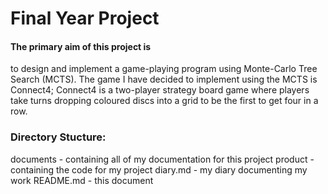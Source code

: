 # Final Year Project

#### The primary aim of this project is 
 to design and implement a game-playing program using Monte-Carlo Tree Search (MCTS). The game I have decided to implement using the MCTS is Connect4; Connect4 is a two-player strategy board game where players take turns dropping coloured discs into a grid to be the first to get four in a row. 

### Directory Stucture:

documents - containing all of my documentation for this project
product - containing the code for my project
diary.md - my diary documenting my work
README.md - this document